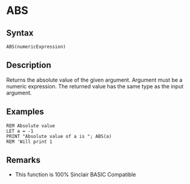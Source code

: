 # ABS

## Syntax


```basic
ABS(numericExpression)
```


## Description

Returns the absolute value of the given argument.
Argument must be a numeric expression. The returned value has the same type as the input argument.

## Examples


```basic
REM Absolute value
LET a = -1
PRINT "Absolute value of a is "; ABS(a)
REM 'Will print 1
```


## Remarks

* This function is 100% Sinclair BASIC Compatible
